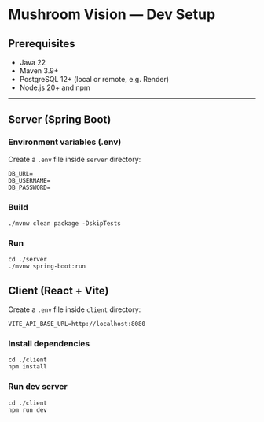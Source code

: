# Mushroom Vision — Dev Setup

## Prerequisites
- Java 22
- Maven 3.9+
- PostgreSQL 12+ (local or remote, e.g. Render)
- Node.js 20+ and npm

---

## Server (Spring Boot)


### Environment variables (.env)

Create a `.env` file inside `server` directory:

```
DB_URL=
DB_USERNAME=
DB_PASSWORD=
```
### Build
```cd ./server
./mvnw clean package -DskipTests
```

### Run 
```
cd ./server
./mvnw spring-boot:run
```



## Client (React + Vite)

Create a `.env` file inside `client` directory:

```
VITE_API_BASE_URL=http://localhost:8080
```

### Install dependencies
```
cd ./client
npm install
```

### Run dev server
```
cd ./client
npm run dev
```
